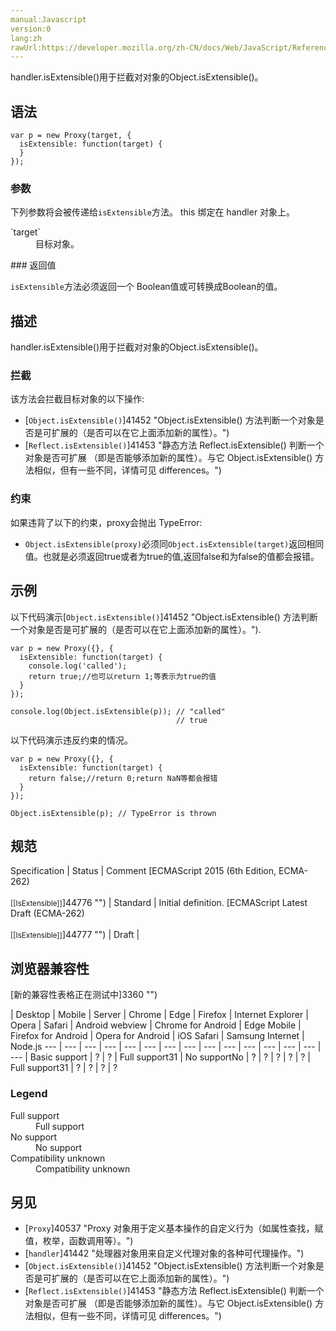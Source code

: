 ```yaml
---
manual:Javascript
version:0
lang:zh
rawUrl:https://developer.mozilla.org/zh-CN/docs/Web/JavaScript/Reference/Global_Objects/Proxy/handler/isExtensible
---
```




handler.isExtensible()用于拦截对对象的Object.isExtensible()。

## 语法<a name="语法"></a>

```
var p = new Proxy(target, {
  isExtensible: function(target) {
  }
});
```

### 参数<a name="参数"></a>


下列参数将会被传递给`isExtensible`方法。 this 绑定在 handler 对象上。

<dl><dt id=''>`target`</dt><dd>目标对象。</dd></dl>
### 返回值<a name="返回值"></a>


`isExtensible`方法必须返回一个 Boolean值或可转换成Boolean的值。


## 描述<a name="描述"></a>


handler.isExtensible()用于拦截对对象的Object.isExtensible()。


### 拦截<a name="拦截"></a>


该方法会拦截目标对象的以下操作:


* [`Object.isExtensible()`]41452 "Object.isExtensible() 方法判断一个对象是否是可扩展的（是否可以在它上面添加新的属性）。")
* [`Reflect.isExtensible()`]41453 "静态方法 Reflect.isExtensible() 判断一个对象是否可扩展 （即是否能够添加新的属性）。与它 Object.isExtensible() 方法相似，但有一些不同，详情可见 differences。")

### 约束<a name="约束"></a>


如果违背了以下的约束，proxy会抛出 TypeError:


* `Object.isExtensible(proxy)`必须同`Object.isExtensible(target)`返回相同值。也就是必须返回true或者为true的值,返回false和为false的值都会报错。

## 示例<a name="示例"></a>


以下代码演示[`Object.isExtensible()`]41452 "Object.isExtensible() 方法判断一个对象是否是可扩展的（是否可以在它上面添加新的属性）。").


```
var p = new Proxy({}, {
  isExtensible: function(target) {
    console.log('called');
    return true;//也可以return 1;等表示为true的值
  }
});

console.log(Object.isExtensible(p)); // "called"
                                     // true
```


以下代码演示违反约束的情况。


```
var p = new Proxy({}, {
  isExtensible: function(target) {
    return false;//return 0;return NaN等都会报错
  }
});

Object.isExtensible(p); // TypeError is thrown
```

## 规范<a name="规范"></a>

Specification | Status | Comment 
[ECMAScript 2015 (6th Edition, ECMA-262)<br></br><small>[[IsExtensible]]</small>]44776 "") | Standard | Initial definition. 
[ECMAScript Latest Draft (ECMA-262)<br></br><small>[[IsExtensible]]</small>]44777 "") | Draft |  


## 浏览器兼容性<a name="浏览器兼容性"></a>
[新的兼容性表格正在测试中<i></i>]3360 "")

 | <abbr>Desktop<i></i></abbr> | <abbr>Mobile<i></i></abbr> | <abbr>Server<i></i></abbr> 
 | <abbr>Chrome<i></i></abbr> | <abbr>Edge<i></i></abbr> | <abbr>Firefox<i></i></abbr> | <abbr>Internet Explorer<i></i></abbr> | <abbr>Opera<i></i></abbr> | <abbr>Safari<i></i></abbr> | <abbr>Android webview<i></i></abbr> | <abbr>Chrome for Android<i></i></abbr> | <abbr>Edge Mobile<i></i></abbr> | <abbr>Firefox for Android<i></i></abbr> | <abbr>Opera for Android<i></i></abbr> | <abbr>iOS Safari<i></i></abbr> | <abbr>Samsung Internet<i></i></abbr> | <abbr>Node.js<i></i></abbr> 
 ---  |  ---  |  ---  |  ---  |  ---  |  ---  |  ---  |  ---  |  ---  |  ---  |  ---  |  ---  |  ---  |  ---  |  ---  | 
Basic support | <abbr>?</abbr> | <abbr>?</abbr> | <abbr>Full support</abbr>31 | <abbr>No support</abbr>No | <abbr>?</abbr> | <abbr>?</abbr> | <abbr>?</abbr> | <abbr>?</abbr> | <abbr>?</abbr> | <abbr>Full support</abbr>31 | <abbr>?</abbr> | <abbr>?</abbr> | <abbr>?</abbr> | <abbr>?</abbr> 


### Legend<a name="Legend"></a>
<dl><dt id=''><abbr>Full support</abbr></dt><dd>Full support</dd><dt id=''><abbr>No support</abbr></dt><dd>No support</dd><dt id=''><abbr>Compatibility unknown</abbr></dt><dd>Compatibility unknown</dd></dl>


## 另见<a name="另见"></a>

* [`Proxy`]40537 "Proxy 对象用于定义基本操作的自定义行为（如属性查找，赋值，枚举，函数调用等）。")
* [`handler`]41442 "处理器对象用来自定义代理对象的各种可代理操作。")
* [`Object.isExtensible()`]41452 "Object.isExtensible() 方法判断一个对象是否是可扩展的（是否可以在它上面添加新的属性）。")
* [`Reflect.isExtensible()`]41453 "静态方法 Reflect.isExtensible() 判断一个对象是否可扩展 （即是否能够添加新的属性）。与它 Object.isExtensible() 方法相似，但有一些不同，详情可见 differences。")



